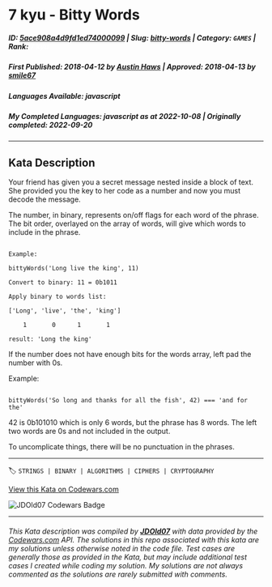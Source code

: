 # 7 kyu - Bitty Words

##### **ID**: [5ace908a4d9fd1ed74000099](https://www.codewars.com/kata/5ace908a4d9fd1ed74000099) | **Slug**: [bitty-words](https://www.codewars.com/kata/5ace908a4d9fd1ed74000099) | **Category**: `GAMES` | **Rank**: <span style="color:white">7 kyu</span>

##### **First Published**: 2018-04-12 ***by*** [Austin Haws](https://www.codewars.com/users/Austin%20Haws) | **Approved**: 2018-04-13 ***by*** [smile67](https://www.codewars.com/users/smile67)

##### **Languages Available**: javascript

##### **My Completed Languages**: javascript ***as at*** 2022-10-08 | **Originally completed**: 2022-09-20

---

## Kata Description


Your friend has given you a secret message nested inside a block of text. She provided you the key to her code as a number and now you must decode the message.



The number, in binary, represents on/off flags for each word of the phrase. The bit order, overlayed on the array of words, will give which words to include in the phrase.

```

Example:

bittyWords('Long live the king', 11)

Convert to binary: 11 = 0b1011

Apply binary to words list:

['Long', 'live', 'the', 'king']

    1       0      1       1

result: 'Long the king'

```

If the number does not have enough bits for the words array, left pad the number with 0s.



Example:

```

bittyWords('So long and thanks for all the fish', 42) === 'and for the'

```

42 is 0b101010 which is only 6 words, but the phrase has 8 words. The left two words are 0s and not included in the output.



To uncomplicate things, there will be no punctuation in the phrases.

---


🏷 `STRINGS | BINARY | ALGORITHMS | CIPHERS | CRYPTOGRAPHY`


[View this Kata on Codewars.com](https://www.codewars.com/kata/5ace908a4d9fd1ed74000099)

![](https://www.codewars.com/users/jdold07/badges/large "JDOld07 Codewars Badge")

---

###### *This Kata description was compiled by [**JDOld07**](https://tpstech.dev) with data provided by the [Codewars.com](https://www.codewars.com) API.  The solutions in this repo associated with this kata are my solutions unless otherwise noted in the code file.  Test cases are generally those as provided in the Kata, but may include additional test cases I created while coding my solution.  My solutions are not always commented as the solutions are rarely submitted with comments.*
